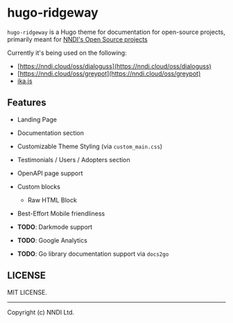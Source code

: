 # hugo-ridgeway  

`hugo-ridgeway` is a Hugo theme for documentation for open-source projects, primarily meant for [NNDI's Open Source projects](https://github.com/nndi-oss)

Currently it's being used on the following:

- [https://nndi.cloud/oss/dialoguss](https://nndi.cloud/oss/dialoguss)
- [https://nndi.cloud/oss/greypot](https://nndi.cloud/oss/greypot)
- [ika.js](https://labs.zikani.me/ika)

## Features

- Landing Page
- Documentation section
- Customizable Theme Styling (via `custom_main.css`)
- Testimonials / Users / Adopters section
- OpenAPI page support
- Custom blocks
  - Raw HTML Block
- Best-Effort Mobile friendliness

- **TODO**: Darkmode support 
- **TODO**: Google Analytics
- **TODO**: Go library documentation support via `docs2go`

## LICENSE

MIT LICENSE.

---

Copyright (c) NNDI Ltd.
